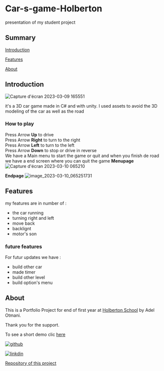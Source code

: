 # Car-s-game-Holberton
presentation of my student project

## Summary
[Introduction](#introduction)

[Features](#features)

[About](#about)

## Introduction

![Capture d'écran 2023-03-09 165551](https://user-images.githubusercontent.com/105648440/224080128-838ae6b1-c0b8-4a0a-b0a9-7ee8bdccfc1d.png)

it's a 3D car game made in C# and with unity. I used assets to avoid the 3D modeling of the car as well as the road
### How to play
Press Arrow **Up** to drive
</br>
Press Arrow **Right** to turn to the right
</br>
Press Arrow **Left** to turn to the left
</br>
Press Arrow **Down** to stop or drive in reverse
</br>
We have a Main menu to start the game or quit and when you finish de road we have a end screen where you can quit the game 
**Menupage**
![Capture d'écran 2023-03-10 065210](https://user-images.githubusercontent.com/105648440/224234680-1ba3226e-89f0-4346-9de0-218aaef50bfa.png)

**Endpage**
![image_2023-03-10_065251731](https://user-images.githubusercontent.com/105648440/224234646-c6bdf56a-0ca0-4dc8-aabb-fb132085e9f8.png)


## Features
my features are in number of :
  - the car running 
  - turning right and left
  - move back
  - backlignt
  - motor's son


### future features
For futur updates we have :
  - build other car 
  - made timer 
  - build other level
  - build option's menu

## About
This is a Portfolio Project for end of first year at [Holberton School](https://www.holbertonschool.fr/) by Adel Otmani.

Thank you for the support.

To see a short demo clic [here](https://youtu.be/6kZ6cgfveZY)

[![github]([https://user-images.githubusercontent.com/105648440/224240475-e874f4ef-0735-4a83-a672-55dfce87b2fc.png "texteimg")](https://github.com/AdelOtmani)

[![linkdin](https://user-images.githubusercontent.com/105648440/224242197-62dd9a53-592a-41e9-ad8c-6907e48cf907.png "gggggggg")](https://www.linkedin.com/in/adel-otmani-1592a8244/)

[Repository of this project](https://github.com/AdelOtmani/Car-s-game-Holberton)
